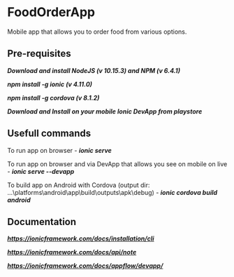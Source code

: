 # FoodOrderApp
Mobile app that allows you to order food from various options.

## Pre-requisites
***Download and install NodeJS (v 10.15.3) and NPM (v 6.4.1)***

***npm install -g ionic (v 4.11.0)***

***npm install -g cordova (v 8.1.2)***

***Download and Install on your mobile Ionic DevApp from playstore***

## Usefull commands

To run app on browser - ***ionic serve***

To run app on browser and via DevApp that allows you see on mobile on live - ***ionic serve --devapp***

To build app on Android with Cordova (output dir: ...\platforms\android\app\build\outputs\apk\debug) - ***ionic cordova build android***

## Documentation
***https://ionicframework.com/docs/installation/cli***

***https://ionicframework.com/docs/api/note***

***https://ionicframework.com/docs/appflow/devapp/***
